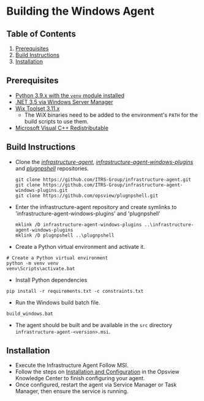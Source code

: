 # Building the Windows Agent
## Table of Contents
1. [Prerequisites](#Prerequisites)
2. [Build Instructions](#Build-Instructions)
3. [Installation](#Installation)

## Prerequisites
* [Python 3.9.x with the `venv` module installed](https://www.python.org/)
* [.NET 3.5 via Windows Server Manager](https://learn.microsoft.com/en-us/windows-hardware/manufacture/desktop/enable-net-framework-35-by-using-the-add-roles-and-features-wizard)
* [Wix Toolset 3.11.x](https://wixtoolset.org/docs/wix3/)
  * The WiX binaries need to be added to the environment's `PATH` for the build scripts to use them.
* [Microsoft Visual C++ Redistributable](https://learn.microsoft.com/en-us/cpp/windows/latest-supported-vc-redist)

## Build Instructions
* Clone the [_infrastructure-agent_](https://github.com/ITRS-Group/infrastructure-agent),
  [_infrastructure-agent-windows-plugins_](https://github.com/ITRS-Group/infrastructure-agent-windows-plugins) and
  [_plugnpshell_](https://github.com/opsview/plugnpshell) repositories.
  ```shell
  git clone https://github.com/ITRS-Group/infrastructure-agent.git
  git clone https://github.com/ITRS-Group/infrastructure-agent-windows-plugins.git
  git clone https://github.com/opsview/plugnpshell.git
  ```
* Enter the infrastructure-agent repository and create symlinks to
  'infrastructure-agent-windows-plugins' and 'plugnpshell'
  ```shell
  mklink /D infrastructure-agent-windows-plugins ..\infrastructure-agent-windows-plugins
  mklink /D plugnpshell ..\plugnpshell
  ```
* Create a Python virtual environment and activate it.
```
# Create a Python virtual environment
python -m venv venv
venv\Scripts\activate.bat
```
* Install Python dependencies
```
pip install -r requirements.txt -c constraints.txt
```
* Run the Windows build batch file.
```
build_windows.bat
```
* The agent should be built and be available in the `src` directory `infrastructure-agent-<version>.msi`.

## Installation
* Execute the Infrastructure Agent Follow MSI.
* Follow the steps on [Installation and Configuration](https://docs.itrsgroup.com/docs/opsview/current/install/opsview-infrastructure-agent-beta-installation/index.html#installation)
  in the Opsview Knowledge Center to finish configuring your agent.
* Once configured, restart the agent via Service Manager or Task Manager, then ensure the service is running.
